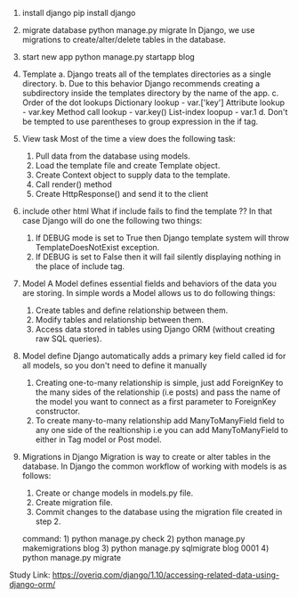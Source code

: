 1. install django
    pip install django
2. migrate database
    python manage.py migrate
    In Django, we use migrations to create/alter/delete tables in the database. 
3. start new app
    python manage.py startapp blog
4. Template
    a. Django treats all of the templates directories as a single directory.
    b. Due to this behavior Django recommends creating a subdirectory inside the templates directory by the name of the app.
    c. Order of the dot lookups
        Dictionary lookup - var.['key']
        Attribute lookup - var.key
        Method call lookup - var.key()
        List-index loopup - var.1
    d. Don't be tempted to use parentheses to group expression in the if tag. 
5. View task
    Most of the time a view does the following task:
    1)    Pull data from the database using models.
    2)    Load the template file and create Template object.
    3)    Create Context object to supply data to the template.
    4)    Call render() method
    5)    Create HttpResponse() and send it to the client

6. include other html
    What if include fails to find the template ??
    In that case Django will do one the following two things:
    1) If DEBUG mode is set to True then Django template system will throw TemplateDoesNotExist exception.
    2) If DEBUG is set to False then it will fail silently displaying nothing in the place of include tag.

7. Model
    A Model defines essential fields and behaviors of the data you are storing. In simple words a Model allows us to do following things:
    1) Create tables and define relationship between them.
    2) Modify tables and relationship between them.
    3) Access data stored in tables using Django ORM (without creating raw SQL queries).

8. Model define
    Django automatically adds a primary key field called id for all models, so you don't need to define it manually
    1) Creating one-to-many relationship is simple, just add ForeignKey to the many sides of the relationship (i.e posts) and pass the name of the model you want to connect as a first parameter to ForeignKey constructor.
    2) To create many-to-many relationship add ManyToManyField field to any one side of the realtionship i.e you can add ManyToManyField to either in Tag model or Post model. 

9. Migrations in Django
    Migration is way to create or alter tables in the database. In Django the common workflow of working with models is as follows:
    1) Create or change models in models.py file.
    2) Create migration file.
    3) Commit changes to the database using the migration file created in step 2.

    command:
        1) python manage.py check
        2) python manage.py makemigrations blog
        3) python manage.py sqlmigrate blog 0001
        4) python manage.py migrate


Study Link: https://overiq.com/django/1.10/accessing-related-data-using-django-orm/
